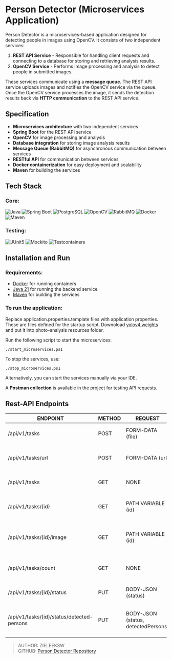 # Person Detector (Microservices Application)

Person Detector is a microservices-based application designed for detecting people in images using OpenCV. It consists
of two independent services:

1. **REST API Service** - Responsible for handling client requests and connecting to a database for storing and
   retrieving analysis results.
2. **OpenCV Service** - Performs image processing and analysis to detect people in submitted images.

These services communicate using a **message queue**. The REST API service uploads images and notifies the OpenCV
service via the queue. Once the OpenCV service processes the image, it sends the detection results back via **HTTP
communication** to the REST API service.

## Specification

- **Microservices architecture** with two independent services
- **Spring Boot** for the REST API service
- **OpenCV** for image processing and analysis
- **Database integration** for storing image analysis results
- **Message Queue (RabbitMQ)** for asynchronous communication between services
- **RESTful API** for communication between services
- **Docker containerization** for easy deployment and scalability
- **Maven** for building the services

## Tech Stack

### Core:

![Java](https://img.shields.io/badge/Java-21-orange?style=for-the-badge)
![Spring Boot](https://img.shields.io/badge/Spring_Boot-F2F4F9?style=for-the-badge&logo=spring)
![PostgreSQL](https://img.shields.io/badge/PostgreSQL-336791?style=for-the-badge&logo=postgresql&logoColor=white)
![OpenCV](https://img.shields.io/badge/OpenCV-5C3EE8?style=for-the-badge&logo=opencv&logoColor=white)
![RabbitMQ](https://img.shields.io/badge/RabbitMQ-FF6600?style=for-the-badge&logo=rabbitmq&logoColor=white)
![Docker](https://img.shields.io/badge/Docker-2CA5E0?style=for-the-badge&logo=docker&logoColor=white)
![Maven](https://img.shields.io/badge/Maven-C71A36?style=for-the-badge&logo=apachemaven&logoColor=white)

### Testing:

![JUnit5](https://img.shields.io/badge/Junit5-25A162?style=for-the-badge&logo=junit5&logoColor=white)
![Mockito](https://img.shields.io/badge/Mockito-78A641?style=for-the-badge)
![Testcontainers](https://img.shields.io/badge/Testcontainers-9B489A?style=for-the-badge)

## Installation and Run

### Requirements:

- [Docker](https://www.docker.com/products/docker-desktop/) for running containers
- [Java 21](https://jdk.java.net/21/) for running the backend service
- [Maven](https://maven.apache.org/) for building the services

### To run the application:

Replace application.properties.template files with application properties. These are files defined for the startup
script.
Downoload [yolov4.weights](https://drive.google.com/file/d/1J0cJhcSZjzy24nNwllUpDokpp6iPSKz7/view?usp=sharing) and put it into photo-analysis resources folder.

Run the following script to start the microservices:

```
./start_microservices.ps1
```

To stop the services, use:

```
./stop_microservices.ps1
```

Alternatively, you can start the services manually via your IDE.

A **Postman collection** is available in the project for testing API requests.

## Rest-API Endpoints

| ENDPOINT                                   | METHOD | REQUEST                             | RESPONSE | FUNCTION                                     |
|--------------------------------------------|--------|-------------------------------------|----------|----------------------------------------------|
| /api/v1/tasks                              | POST   | FORM-DATA (file)                    | JSON     | Upload an image for analysis                 |
| /api/v1/tasks/url                          | POST   | FORM-DATA (url)                     | JSON     | Submit an image for analysis via URL         |
| /api/v1/tasks                              | GET    | NONE                                | JSON     | Retrieve all submitted tasks                 |
| /api/v1/tasks/{id}                         | GET    | PATH VARIABLE (id)                  | JSON     | Retrieve details of a specific task          |
| /api/v1/tasks/{id}/image                   | GET    | PATH VARIABLE (id)                  | JSON     | Retrieve the processed image for a task      |
| /api/v1/tasks/count                        | GET    | NONE                                | JSON     | Retrieve count of tasks by status            |
| /api/v1/tasks/{id}/status                  | PUT    | BODY-JSON (status)                  | NONE     | Update the status of a task                  |
| /api/v1/tasks/{id}/status/detected-persons | PUT    | BODY-JSON (status, detectedPersons) | NONE     | Update the status and detected persons count |

> AUTHOR: ZIELEEKSW  
> GITHUB: [Person Detector Repository](https://github.com/zieleeksw/person_detector)

